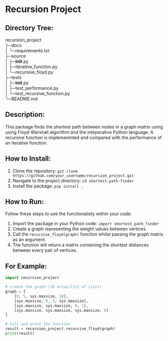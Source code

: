 # Recursion Project



## Directory Tree:

recursion_project <br>
├─docs <br>
│ └─requirements.txt <br>
├─source <br>
│ ├─__init__.py <br>
│ ├─iterative_function.py <br>
│ └─recursive_floyd.py <br>
├─tests <br>
│ ├─__init__.py <br>
│ ├─test_performance.py <br>
│ └─test_recursive_function.py <br>
└─README.md

## Description:

This package finds the shortest path between nodes in a graph matrix using using Floyd-Warshall algorithm and the inteperative Python language. 
A recursive function is implememnted and compared with the performance of an iterative function.

## How to Install:

1. Clone the repository: `git clone https://github.com/your_username/recursion_project.git`
2. Navigate to the project directory: `cd shortest-path-finder`
3. Install the package: `pip install .`

## How to Run:

Follow these steps to use the functionalisty within your code:

1. Import the package in your Python code: `import shortest_path_finder`
2. Create a graph representing the weight values between vertices.
3. Call the `recursive_floyd(graph)` function whilst passing the graph matrix as an argument.
4. The function will return a matrix containing the shortest distances between every pair of vertices.

## For Example:

```python 
import recursion_project

# create the graph (2D array/list of lists)
graph = [
    [0, 5, sys.maxsize, 10],
    [sys.maxsize, 0, 3, sys.maxsize],
    [sys.maxsize, sys.maxsize, 0, 1],
    [sys.maxsize, sys.maxsize, sys.maxsize, 0]
]

# Call and print the function
result = recursion_project.recursive_floyd(graph)
print(result)
